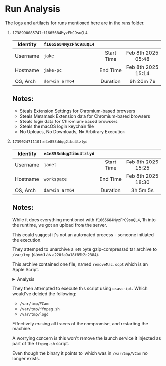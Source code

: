 # Run Analysis

The logs and artifacts for runs mentioned here are in the [runs](runs) folder.

1. `1738990085747:f1665684MyzFhC9suQL4`

    | Identity | `f1665684MyzFhC9suQL4` |            |                    |
    | -------- | ---------------------- | :--------: | :----------------: |
    | Username |        `jake`          | Start Time | Feb 8th 2025 05:48 |
    | Hostname |       `jake-pc`        |  End Time  | Feb 8th 2025 15:14 |
    | OS, Arch |    `darwin arm64`      |  Duration  |     9h 26m 7s      |

    ## Notes:

    - Steals Extension Settings for Chromium-based browsers
    - Steals Metamask Extension data for Chromium-based browsers
    - Steals login data for Chromium-based browsers
    - Steals the macOS login keychain file
    - No Uploads, No Downloads, No Arbitrary Execution

3. `1739024711101:e4e853ddqg2ibu4tzlyd`

    | Identity | `e4e853ddqg2ibu4tzlyd` |            |                    |
    | -------- | ---------------------- | :--------: | :----------------: |
    | Username |        `janet`         | Start Time | Feb 8th 2025 15:25 |
    | Hostname |      `workspace`       |  End Time  | Feb 8th 2025 18:30 |
    | OS, Arch |    `darwin arm64`      |  Duration  |      3h 5m 5s      |

    ## Notes:

    While it does everything mentioned with `f1665684MyzFhC9suQL4`, 1h into the runtime, we got an upload from the server.

    This could suggest it's not an automated process - someone initiated the execution.

    They attemped to unarchive a `449` byte gzip-compressed tar archive to `/var/tmp` (saved as `a220fa9a18f85b2c2384`).

    This archive contained one file, named `removeMac.scpt` which is an Apple Script.

    <details>
    <summary>Analysis</summary>

    ```console
    $ file a220fa9a18f85b2c2384
    a220fa9a18f85b2c2384: gzip compressed data, original size modulo 2^32 3072

    $ tar tzvf a220fa9a18f85b2c2384
    -rw-r--r-- root/root      1125 2024-12-12 03:01 removeMac.scpt

    $ tar xzvf a220fa9a18f85b2c2384 --one-top-level a220fa9a18f85b2c2384.unarchived
    removeMac.scpt

    $ sha256sum a220fa9a18f85b2c2384.unarchived/removeMac.scpt
    f77dd827814d2fd810c55c49a7da17a43f0a1e4206c7c673f63eae33f1118e21  a220fa9a18f85b2c2384.unarchived/removeMac.scpt

    $ stat removeMac.scpt
      File: a220fa9a18f85b2c2384.unarchived/removeMac.scpt
      Size: 1125      	Blocks: 8          IO Block: 4096   regular file
    Device: 1,13	Inode: ---------------   Links: 1
    Access: (0644/-rw-r--r--)  Uid: (  501/ <user>)   Gid: (   20/   staff)
    Access: 2025-02-08 17:53:37.000000000 +0100
    Modify: 2024-12-12 03:01:37.000000000 +0100
    Change: 2025-02-08 17:53:37.813992788 +0100
    Birth: 2024-12-12 03:01:37.000000000 +0100
    ```

    </details>

    They then attempted to execute this script using `osascript`. Which would've deleted the following:

    - `/var/tmp/VCam`
    - `/var/tmp/ffmpeg.sh`
    - `/var/tmp/logd`

    Effectively erasing all traces of the compromise, and restarting the machine.

    A worrying concern is this won't remove the launch service it injected as part of the `ffmpeg.sh` script.

    Even though the binary it points to, which was in `/var/tmp/VCam` no longer exists.
